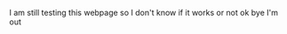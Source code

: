 <!DOCTYPE html>
<html> 
  <head>
    <meta charset="utf-8">
    <title>The Web</title> 
  </head>
  <body>
	  <p> I am still testing this webpage so I don't know if it works or not ok bye I'm out </p>
	</body>
</html>

